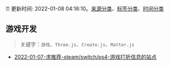 :alarm_clock: 更新时间: 2022-01-08 04:16:10。[来源分类](../README.md)、[标签分类](../TAGS.md)、[时间分类](../TIMELINE.md)

## 游戏开发


> 关键字：`游戏`、`Three.js`、`Create.js`、`Matter.js`



- [2022-01-07-求推荐-steam/switch/ps4-游戏打折信息的站点](https://www.v2ex.com/t/826933) 